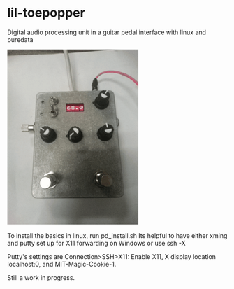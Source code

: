 # lil-toepopper
Digital audio processing unit in a guitar pedal interface with linux and puredata

![alt text](https://github.com/MitchRatquest/lil-toepopper/blob/master/pedalIPaddress.gif?raw=true "demo of ip address")


To install the basics in linux, run pd_install.sh
Its helpful to have either xming and putty set up for X11 forwarding on Windows or use ssh -X

Putty's settings are Connection>SSH>X11: Enable X11, X display location localhost:0, and MIT-Magic-Cookie-1.

Still a work in progress. 
